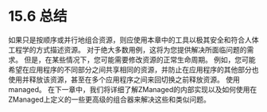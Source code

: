 # 15.6 总结
如果只是按顺序或并行地组合资源，则应使用本章中的工具以极其安全和符合人体工程学的方式描述资源。 对于绝大多数用例，这将为您提供解决所面临问题的需求。
但是，在某些情况下，您可能需要修改资源的正常生命周期。 例如，您可能希望在应用程序的不同部分之间共享相同的资源，并防止在应用程序的其他部分也使用并释放该资源，甚至在多个应用程序之间来回切换之前释放资源。 使用 managed。
在下一章中，我们将详细了解ZManaged的内部实现以及如何使用在ZManaged上定义的一些更高级的组合器来解决这些和类似问题。